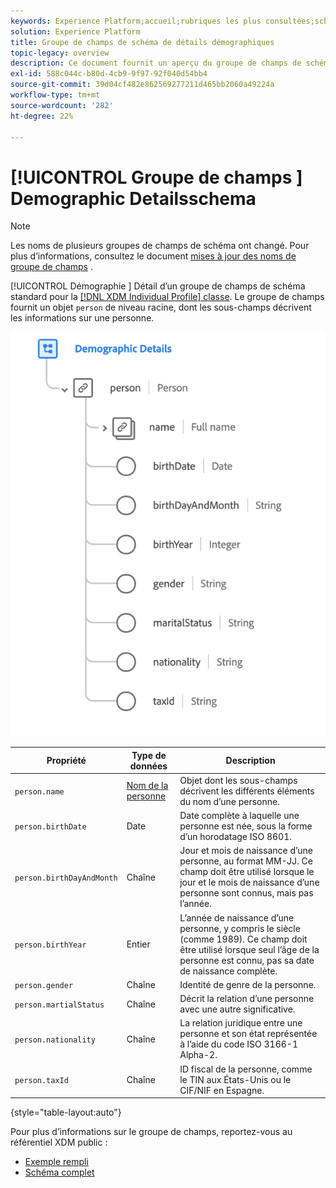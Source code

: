 ```yaml
---
keywords: Experience Platform;accueil;rubriques les plus consultées;schéma;XDM;profil individuel;champs;schémas;schéma;conception de schéma;groupe de champs;groupe de champs;personne;détails de personne de profil;personne;personne
solution: Experience Platform
title: Groupe de champs de schéma de détails démographiques
topic-legacy: overview
description: Ce document fournit un aperçu du groupe de champs de schéma Détails démographiques .
exl-id: 588c044c-b80d-4cb9-9f97-92f040d54bb4
source-git-commit: 39d04cf482e862569277211d465bb2060a49224a
workflow-type: tm+mt
source-wordcount: '282'
ht-degree: 22%

---
```



# [!UICONTROL Groupe de champs ] Demographic Detailsschema

>[!NOTE]
>
>Les noms de plusieurs groupes de champs de schéma ont changé. Pour plus d’informations, consultez le document [mises à jour des noms de groupe de champs](../name-updates.md) .

[!UICONTROL Démographie ] Détail d’un groupe de champs de schéma standard pour la  [[!DNL XDM Individual Profile] classe](../../classes/individual-profile.md). Le groupe de champs fournit un objet `person` de niveau racine, dont les sous-champs décrivent les informations sur une personne.

![](../../images/field-groups/demographic-details.png)

| Propriété | Type de données | Description |
| --- | --- | --- |
| `person.name` | [Nom de la personne](../../data-types/person-name.md) | Objet dont les sous-champs décrivent les différents éléments du nom d’une personne. |
| `person.birthDate` | Date | Date complète à laquelle une personne est née, sous la forme d’un horodatage ISO 8601. |
| `person.birthDayAndMonth` | Chaîne | Jour et mois de naissance d’une personne, au format MM-JJ. Ce champ doit être utilisé lorsque le jour et le mois de naissance d’une personne sont connus, mais pas l’année. |
| `person.birthYear` | Entier | L’année de naissance d’une personne, y compris le siècle (comme 1989). Ce champ doit être utilisé lorsque seul l’âge de la personne est connu, pas sa date de naissance complète. |
| `person.gender` | Chaîne | Identité de genre de la personne. |
| `person.martialStatus` | Chaîne | Décrit la relation d’une personne avec une autre significative. |
| `person.nationality` | Chaîne | La relation juridique entre une personne et son état représentée à l’aide du code ISO 3166-1 Alpha-2. |
| `person.taxId` | Chaîne | ID fiscal de la personne, comme le TIN aux États-Unis ou le CIF/NIF en Espagne. |

{style=&quot;table-layout:auto&quot;}

Pour plus d’informations sur le groupe de champs, reportez-vous au référentiel XDM public :

* [Exemple rempli](https://github.com/adobe/xdm/blob/master/components/mixins/profile/profile-person-details.example.1.json)
* [Schéma complet](https://github.com/adobe/xdm/blob/master/components/mixins/profile/profile-person-details.schema.json)